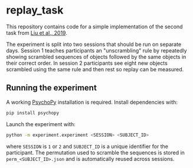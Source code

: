 # replay_task

This repository contains code for a simple implementation of the second task from
[Liu et al., 2019](https://www.cell.com/cell/fulltext/S0092-8674(19)30640-3).

The experiment is split into two sessions that should be run on separate days.
Session 1 teaches participants an "unscrambling" rule by repeatedly showing
scrambled sequences of objects followed by the same objects in their correct
order. In session 2 participants see eight new objects scrambled using the same
rule and then rest so replay can be measured.

## Running the experiment

A working [PsychoPy](https://www.psychopy.org/) installation is required.
Install dependencies with:

```bash
pip install psychopy
```

Launch the experiment with:

```bash
python -m experiment.experiment <SESSION> <SUBJECT_ID>
```

where `SESSION` is `1` or `2` and `SUBJECT_ID` is a unique identifier for the
participant. The permutation used to scramble the sequences is stored in
`perm_<SUBJECT_ID>.json` and is automatically reused across sessions.
